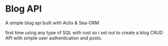 # Blog API

A simple blog api built with Actix & Sea-ORM

first time using any type of SQL with rust so i set out to create a blog CRUD API with simple user authentication and posts.